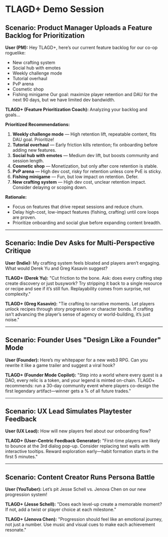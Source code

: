 # TLAGD+ Demo Session

## Scenario: Product Manager Uploads a Feature Backlog for Prioritization

**User (PM):**
Hey TLAGD+, here’s our current feature backlog for our co-op roguelike:
- New crafting system
- Social hub with emotes
- Weekly challenge mode
- Tutorial overhaul
- PvP arena
- Cosmetic shop
- Fishing minigame
Our goal: maximize player retention and DAU for the next 90 days, but we have limited dev bandwidth.

**TLAGD+ (Feature Prioritization Coach):**
Analyzing your backlog and goals...

**Prioritized Recommendations:**
1. **Weekly challenge mode** — High retention lift, repeatable content, fits DAU goal. Prioritize!
2. **Tutorial overhaul** — Early friction kills retention; fix onboarding before adding new features.
3. **Social hub with emotes** — Medium dev lift, but boosts community and session length.
4. **Cosmetic shop** — Monetization, but only after core retention is stable.
5. **PvP arena** — High dev cost, risky for retention unless core PvE is sticky.
6. **Fishing minigame** — Fun, but low impact on retention. Defer.
7. **New crafting system** — High dev cost, unclear retention impact. Consider delaying or scoping down.

**Rationale:**
- Focus on features that drive repeat sessions and reduce churn.
- Delay high-cost, low-impact features (fishing, crafting) until core loops are proven.
- Prioritize onboarding and social glue before expanding content breadth.

---

## Scenario: Indie Dev Asks for Multi-Perspective Critique

**User (Indie):**
My crafting system feels bloated and players aren’t engaging. What would Derek Yu and Greg Kasavin suggest?

**TLAGD+ (Derek Yu):**
"Cut friction to the bone. Ask: does every crafting step create discovery or just busywork? Try stripping it back to a single resource or recipe and see if it’s still fun. Replayability comes from surprise, not complexity."

**TLAGD+ (Greg Kasavin):**
"Tie crafting to narrative moments. Let players unlock recipes through story progression or character bonds. If crafting isn’t advancing the player’s sense of agency or world-building, it’s just noise."

---

## Scenario: Founder Uses "Design Like a Founder" Mode

**User (Founder):**
Here’s my whitepaper for a new web3 RPG. Can you rewrite it like a game trailer and suggest a viral hook?

**TLAGD+ (Founder Mode Copilot):**
"Step into a world where every quest is a DAO, every relic is a token, and your legend is minted on-chain. TLAGD+ recommends: run a 30-day community event where players co-design the first legendary artifact—winner gets a % of all future trades."

---

## Scenario: UX Lead Simulates Playtester Feedback

**User (UX Lead):**
How will new players feel about our onboarding flow?

**TLAGD+ (User-Centric Feedback Generator):**
"First-time players are likely to bounce at the 3rd dialog pop-up. Consider replacing text walls with interactive tooltips. Reward exploration early—habit formation starts in the first 5 minutes."

---

## Scenario: Content Creator Runs Persona Battle

**User (YouTuber):**
Let’s pit Jesse Schell vs. Jenova Chen on our new progression system!

**TLAGD+ (Jesse Schell):**
"Does each level-up create a memorable moment? If not, add a twist or player choice at each milestone."

**TLAGD+ (Jenova Chen):**
"Progression should feel like an emotional journey, not just a number. Use music and visual cues to make each achievement resonate."
